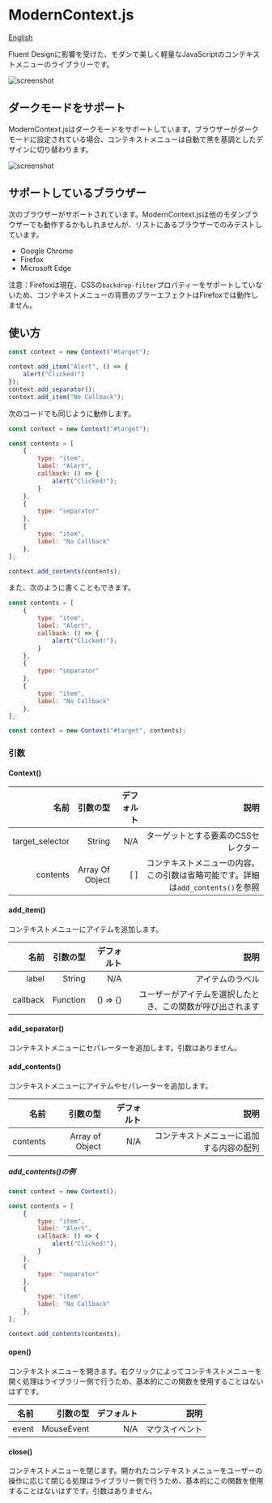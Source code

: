 # ModernContext.js

[English](README.md)

Fluent Designに影響を受けた、モダンで美しく軽量なJavaScriptのコンテキストメニューのライブラリーです。

![screenshot](screenshot_light.png)

## ダークモードをサポート

ModernContext.jsはダークモードをサポートしています。ブラウザーがダークモードに設定されている場合、コンテキストメニューは自動で黒を基調としたデザインに切り替わります。

![screenshot](screenshot_dark.png)

## サポートしているブラウザー

次のブラウザーがサポートされています。ModernContext.jsは他のモダンブラウザーでも動作するかもしれませんが、リストにあるブラウザーでのみテストしています。

- Google Chrome
- Firefox
- Microsoft Edge

注意：Firefoxは現在、CSSの``backdrop-filter``プロパティーをサポートしていないため、コンテキストメニューの背景のブラーエフェクトはFirefoxでは動作しません。

## 使い方

```javascript
const context = new Context("#target");

context.add_item("Alert", () => {
    alert("Clicked!")
});
context.add_separator();
context.add_item("No Callback");
```

次のコードでも同じように動作します。

```javascript
const context = new Context("#target");

const contents = [
    {
        type: "item",
        label: "Alert",
        callback: () => {
            alert("Clicked!");
        }
    },
    {
        type: "separator"
    },
    {
        type: "item",
        label: "No Callback"
    },
];

context.add_contents(contents);
```

また、次のように書くこともできます。

```javascript
const contents = [
    {
        type: "item",
        label: "Alert",
        callback: () => {
            alert("Clicked!");
        }
    },
    {
        type: "separator"
    },
    {
        type: "item",
        label: "No Callback"
    },
];

const context = new Context("#target", contents);
```

### 引数

#### Context()

|名前|引数の型|デフォルト|説明|
|--:|--:|--:|--:|
|target_selector|String|N/A|ターゲットとする要素のCSSセレクター|
|contents|Array Of Object|[ ]|コンテキストメニューの内容。この引数は省略可能です。詳細は``add_contents()``を参照|

#### add_item()

コンテキストメニューにアイテムを追加します。

|名前|引数の型|デフォルト|説明|
|--:|--:|--:|--:|
|label|String|N/A|アイテムのラベル|
|callback|Function|() => {}|ユーザーがアイテムを選択したとき、この関数が呼び出されます|

#### add_separator()

コンテキストメニューにセパレーターを追加します。引数はありません。

#### add_contents()

コンテキストメニューにアイテムやセパレーターを追加します。

|名前|引数の型|デフォルト|説明|
|--:|--:|--:|--:|
|contents|Array of Object|N/A|コンテキストメニューに追加する内容の配列|

##### add_contents()の例

```javascript
const context = new Context();

const contents = [
    {
        type: "item",
        label: "Alert",
        callback: () => {
            alert("Clicked!");
        }
    },
    {
        type: "separator"
    },
    {
        type: "item",
        label: "No Callback"
    },
];

context.add_contents(contents);
```

#### open()

コンテキストメニューを開きます。右クリックによってコンテキストメニューを開く処理はライブラリー側で行うため、基本的にこの関数を使用することはないはずです。

|名前|引数の型|デフォルト|説明|
|--:|--:|--:|--:|
|event|MouseEvent|N/A|マウスイベント|

#### close()

コンテキストメニューを閉じます。開かれたコンテキストメニューをユーザーの操作に応じて閉じる処理はライブラリー側で行うため、基本的にこの関数を使用することはないはずです。引数はありません。
